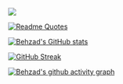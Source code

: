 ![](https://komarev.com/ghpvc/?username=behzadsp&color=green)

[![Readme Quotes](https://quotes-github-readme.vercel.app/api?type=horizontal&theme=dark)](https://github.com/piyushsuthar/github-readme-quotes)

[![Behzad's GitHub stats](https://github-readme-stats.vercel.app/api?username=behzadsp&theme=gotham&show_icons=true&count_private=true)](https://github.com/anuraghazra/github-readme-stats)

[![GitHub Streak](https://streak-stats.demolab.com/?user=behzadsp&theme=dark)](https://git.io/streak-stats)

[![Behzad's github activity graph](https://github-readme-activity-graph.cyclic.app/graph?username=behzadsp&theme=react-dark)](https://github.com/ashutosh00710/github-readme-activity-graph)
